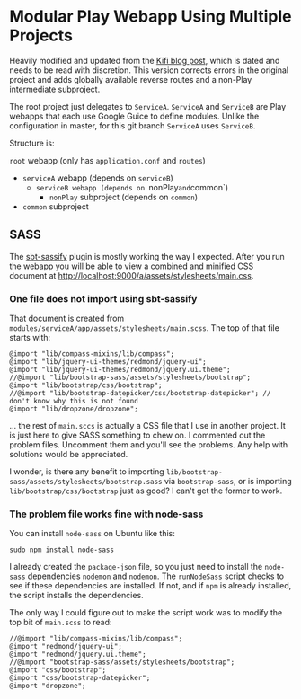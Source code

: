 # Modular Play Webapp Using Multiple Projects

Heavily modified and updated from the
[Kifi blog post](http://eng.42go.com/multi-project-deployment-in-play-framework),
which is dated and needs to be read with discretion.
This version corrects errors in the original project and adds globally available reverse routes and a non-Play intermediate subproject.

The root project just delegates to `ServiceA`. `ServiceA` and `ServiceB` are Play webapps that each use Google Guice to define modules. 
Unlike the configuration in master, for this git branch `ServiceA` uses `ServiceB`.

Structure is:

`root` webapp (only has `application.conf` and `routes`)
  - `serviceA` webapp (depends on `serviceB`)
    - `serviceB webapp (depends on `nonPlay` and `common`)
      - `nonPlay` subproject (depends on `common`)
  - `common` subproject 

## SASS
The [sbt-sassify](https://github.com/irundaia/sbt-sassify) plugin is mostly working the way I expected. 
After you run the webapp you will be able to view a combined and minified CSS document at
[http://localhost:9000/a/assets/stylesheets/main.css](http://localhost:9000/a/assets/stylesheets/main.css).

### One file does not import using sbt-sassify
That document is created from `modules/serviceA/app/assets/stylesheets/main.scss`. The top of that file starts with:

```
@import "lib/compass-mixins/lib/compass";
@import "lib/jquery-ui-themes/redmond/jquery-ui";
@import "lib/jquery-ui-themes/redmond/jquery.ui.theme";
//@import "lib/bootstrap-sass/assets/stylesheets/bootstrap";
@import "lib/bootstrap/css/bootstrap";
//@import "lib/bootstrap-datepicker/css/bootstrap-datepicker"; // don't know why this is not found
@import "lib/dropzone/dropzone";
```

... the rest of `main.sccs` is actually a CSS file that I use in another project. It is just here to give SASS something to chew on.
I commented out the problem files. Uncomment them and you'll see the problems. Any help with solutions would be appreciated.

I wonder, is there any benefit to importing `lib/bootstrap-sass/assets/stylesheets/bootstrap.sass` via `bootstrap-sass`,
or is importing `lib/bootstrap/css/bootstrap` just as good? I can't get the former to work.

### The problem file works fine with node-sass

You can install `node-sass` on Ubuntu like this:

    sudo npm install node-sass
    
I already created the `package-json` file, so you just need to install the `node-sass` dependencies `nodemon` and `nodemon`.
The `runNodeSass` script checks to see if these dependencies are installed. 
If not, and if `npm` is already installed, the script installs the dependencies.

The only way I could figure out to make the script work was to modify the top bit of `main.scss` to read:

```
//@import "lib/compass-mixins/lib/compass";
@import "redmond/jquery-ui";
@import "redmond/jquery.ui.theme";
//@import "bootstrap-sass/assets/stylesheets/bootstrap";
@import "css/bootstrap";
@import "css/bootstrap-datepicker";
@import "dropzone";
```
